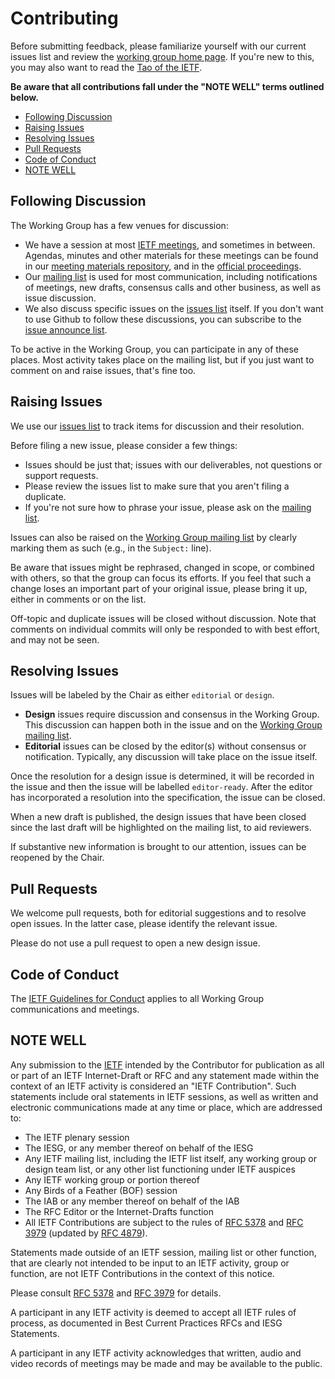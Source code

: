 # Contributing

Before submitting feedback, please familiarize yourself with our current issues
list and review the [working group home page](https://httpwg.github.io/). If
you're new to this, you may also want to read the [Tao of the
IETF](https://www.ietf.org/tao.html).

**Be aware that all contributions fall under the "NOTE WELL" terms outlined below.**


<!-- START doctoc generated TOC please keep comment here to allow auto update -->
<!-- DON'T EDIT THIS SECTION, INSTEAD RE-RUN doctoc TO UPDATE -->


- [Following Discussion](#following-discussion)
- [Raising Issues](#raising-issues)
- [Resolving Issues](#resolving-issues)
- [Pull Requests](#pull-requests)
- [Code of Conduct](#code-of-conduct)
- [NOTE WELL](#note-well)

<!-- END doctoc generated TOC please keep comment here to allow auto update -->


## Following Discussion

The Working Group has a few venues for discussion:

* We have a session at most [IETF meetings](https://www.ietf.org/meeting/), and sometimes in between. Agendas, minutes and other materials for these meetings can be found in our [meeting materials repository](https://github.com/httpwg/wg-materials), and in the [official proceedings](https://datatracker.ietf.org/wg/httpbis/meetings/).
* Our [mailing list](https://lists.w3.org/Archives/Public/ietf-http-wg/) is used for most communication, including notifications of meetings, new drafts, consensus calls and other business, as well as issue discussion.
* We also discuss specific issues on the [issues list](https://github.com/httpwg/http-extensions/issues) itself. If you don't want to use Github to follow these discussions, you can subscribe to the [issue announce list](https://www.ietf.org/mailman/listinfo/http-issues).

To be active in the Working Group, you can participate in any of these places. Most activity takes place on the mailing list, but if you just want to comment on and raise issues, that's fine too.


## Raising Issues

We use our [issues list](https://github.com/httpwg/http-extensions/issues) to 
track items for discussion and their resolution.

Before filing a new issue, please consider a few things:

* Issues should be just that; issues with our deliverables, not questions or
  support requests.
* Please review the issues list to make sure that you aren't filing a
  duplicate.
* If you're not sure how to phrase your issue, please ask on the [mailing list]((https://lists.w3.org/Archives/Public/ietf-http-wg/)).

Issues can also be raised on the [Working Group mailing
list](https://lists.w3.org/Archives/Public/ietf-http-wg/) by clearly marking them as such (e.g., 
in the `Subject:` line). 

Be aware that issues might be rephrased, changed in scope, or combined with others, so that the group
can focus its efforts. If you feel that such a change loses an important part of your original
issue, please bring it up, either in comments or on the list.

Off-topic and duplicate issues will be closed without discussion. Note that comments on individual
commits will only be responded to with best effort, and may not be seen.


## Resolving Issues

Issues will be labeled by the Chair as either `editorial` or `design`.

* **Design** issues require discussion and consensus in the Working Group. This discussion can happen both in the issue and on the [Working Group mailing list]((https://lists.w3.org/Archives/Public/ietf-http-wg/)). 
* **Editorial** issues can be closed by the editor(s) without consensus or notification. Typically, any discussion will take place on the issue itself.

Once the resolution for a design issue is determined, it will be recorded in the
issue and then the issue will be labelled `editor-ready`. After the editor has
incorporated a resolution into the specification, the issue can be closed.

When a new draft is published, the design issues that have been closed since
the last draft will be highlighted on the mailing list, to aid reviewers.

If substantive new information is brought to our attention, issues can be
reopened by the Chair.


## Pull Requests

We welcome pull requests, both for editorial suggestions and to resolve open
issues. In the latter case, please identify the relevant issue.

Please do not use a pull request to open a new design issue.


## Code of Conduct

The [IETF Guidelines for Conduct](https://tools.ietf.org/html/rfc7154) applies 
to all Working Group communications and meetings.


## NOTE WELL

Any submission to the [IETF](https://www.ietf.org/) intended by the Contributor
for publication as all or part of an IETF Internet-Draft or RFC and any
statement made within the context of an IETF activity is considered an "IETF
Contribution". Such statements include oral statements in IETF sessions, as
well as written and electronic communications made at any time or place, which
are addressed to:

 * The IETF plenary session
 * The IESG, or any member thereof on behalf of the IESG
 * Any IETF mailing list, including the IETF list itself, any working group 
   or design team list, or any other list functioning under IETF auspices
 * Any IETF working group or portion thereof
 * Any Birds of a Feather (BOF) session
 * The IAB or any member thereof on behalf of the IAB
 * The RFC Editor or the Internet-Drafts function
 * All IETF Contributions are subject to the rules of 
   [RFC 5378](https://tools.ietf.org/html/rfc5378) and 
   [RFC 3979](https://tools.ietf.org/html/rfc3979) 
   (updated by [RFC 4879](https://tools.ietf.org/html/rfc4879)).

Statements made outside of an IETF session, mailing list or other function,
that are clearly not intended to be input to an IETF activity, group or
function, are not IETF Contributions in the context of this notice.

Please consult [RFC 5378](https://tools.ietf.org/html/rfc5378) and [RFC 
3979](https://tools.ietf.org/html/rfc3979) for details.

A participant in any IETF activity is deemed to accept all IETF rules of
process, as documented in Best Current Practices RFCs and IESG Statements.

A participant in any IETF activity acknowledges that written, audio and video
records of meetings may be made and may be available to the public.
